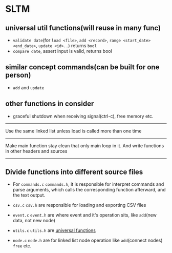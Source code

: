 # SLTM

## universal util functions(will reuse in many func)

- `validate date`(for `load <file>`, `add <record>`, `range <start_date> <end_date>`, `update <id>..`) returns `bool`
- `compare date`, assert input is valid, returns bool

## similar concept commands(can be built for one person)

- `add` and `update`

## other functions in consider

- graceful shutdown when receiving signal(ctrl-c), free memory etc.

---

Use the same linked list unless load is called more than one time

---
Make main function stay clean that only main loop in it. And write functions in other headers and sources

---

## Divide functions into different source files

- For `commands.c` `commands.h`, it is responsible for interpret commands and parse arguments, which calls the corresponding function afterward, and the text output.

- `csv.c` `csv.h` are responsible for loading and exporting CSV files

- `event.c` `event.h` are where event and it's operation sits, like `add`(new data, not new node)

- `utils.c` `utils.h` are [universal functions](#universal-util-functionswill-reuse-in-many-func)

- `node.c` `node.h` are for linked list node operation like `add`(connect nodes) `free` etc.
